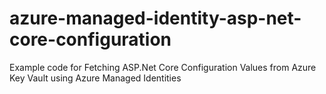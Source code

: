 # azure-managed-identity-asp-net-core-configuration
Example code for Fetching ASP.Net Core Configuration Values from Azure Key Vault using Azure Managed Identities
